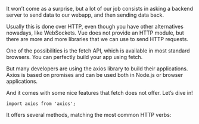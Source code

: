 It won’t come as a surprise, but a lot of our job consists in asking a backend server to send data to our webapp, and then sending data back.

Usually this is done over HTTP, even though you have other alternatives nowadays, like WebSockets. Vue does not provide an HTTP module, but there are more and more libraries that we can use to send HTTP requests.

One of the possibilities is the fetch API, which is available in most standard browsers. You can perfectly build your app using fetch.

But many developers are using the axios library to build their applications. Axios is based on promises and can be used both in Node.js or browser applications.

And it comes with some nice features that fetch does not offer. Let’s dive in!

```
import axios from 'axios';
```

It offers several methods, matching the most common HTTP verbs:




